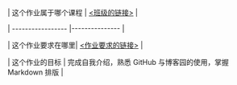 | 这个作业属于哪个课程 | [<班级的链接>](https://edu.cnblogs.com/campus/gdgy/class34Grade23computerscience/) |

| ----------------- |--------------- |

| 这个作业要求在哪里| [<作业要求的链接>](https://edu.cnblogs.com/campus/gdgy/Class34Grade23ComputerScience/homework/13478) |

| 这个作业的目标 | 完成自我介绍，熟悉 GitHub 与博客园的使用，掌握 Markdown 排版 |
